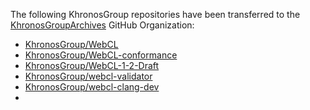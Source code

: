 The following KhronosGroup repositories have been transferred to the [KhronosGroupArchives](https://github.com/KhronosGroupArchives) GitHub Organization:

- [KhronosGroup/WebCL](https://github.com/KhronosGroupArchives/WebCL)
- [KhronosGroup/WebCL-conformance](https://github.com/KhronosGroupArchives/WebCL-conformance)
- [KhronosGroup/WebCL-1-2-Draft](https://github.com/KhronosGroupArchives/WebCL-1-2-Draft)
- [KhronosGroup/webcl-validator](https://github.com/KhronosGroupArchives/webcl-validator)
- [KhronosGroup/webcl-clang-dev](https://github.com/KhronosGroupArchives/webcl-clang-dev)
- 